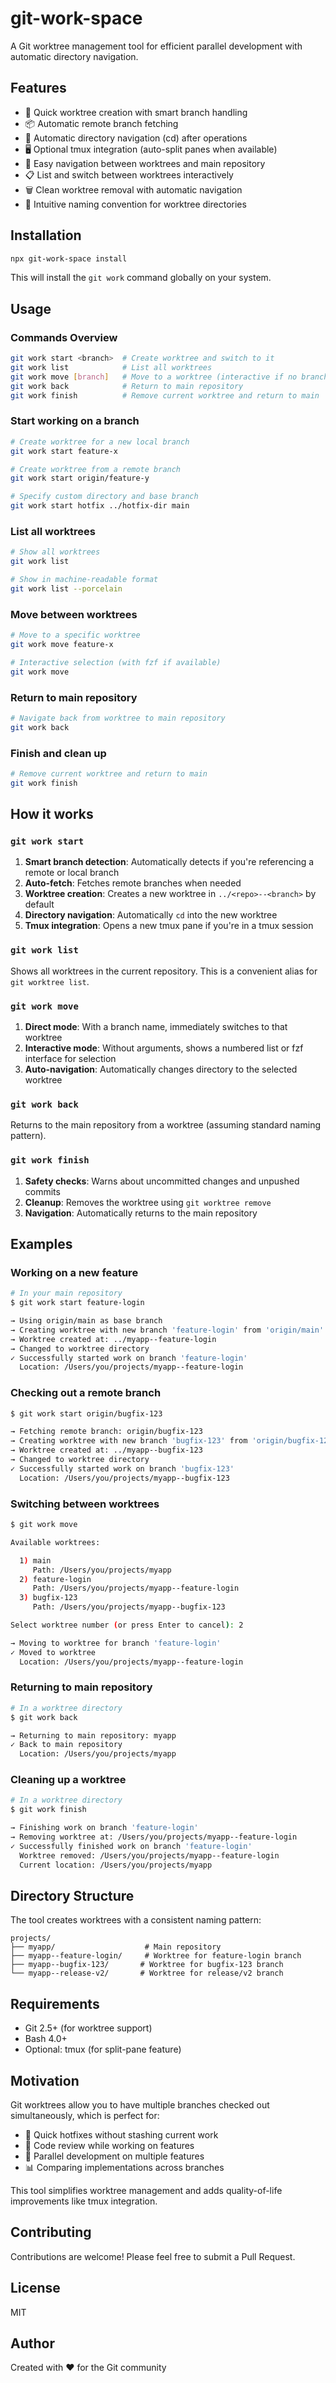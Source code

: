 # git-work-space

A Git worktree management tool for efficient parallel development with automatic directory navigation.

## Features

- 🚀 Quick worktree creation with smart branch handling
- 📦 Automatic remote branch fetching
- 📁 Automatic directory navigation (cd) after operations
- 🖥️ Optional tmux integration (auto-split panes when available)
- 🔄 Easy navigation between worktrees and main repository
- 📋 List and switch between worktrees interactively
- 🗑️ Clean worktree removal with automatic navigation
- 🎯 Intuitive naming convention for worktree directories

## Installation

```bash
npx git-work-space install
```

This will install the `git work` command globally on your system.

## Usage

### Commands Overview

```bash
git work start <branch>  # Create worktree and switch to it
git work list            # List all worktrees
git work move [branch]   # Move to a worktree (interactive if no branch)
git work back            # Return to main repository
git work finish          # Remove current worktree and return to main
```

### Start working on a branch

```bash
# Create worktree for a new local branch
git work start feature-x

# Create worktree from a remote branch
git work start origin/feature-y

# Specify custom directory and base branch
git work start hotfix ../hotfix-dir main
```

### List all worktrees

```bash
# Show all worktrees
git work list

# Show in machine-readable format
git work list --porcelain
```

### Move between worktrees

```bash
# Move to a specific worktree
git work move feature-x

# Interactive selection (with fzf if available)
git work move
```

### Return to main repository

```bash
# Navigate back from worktree to main repository
git work back
```

### Finish and clean up

```bash
# Remove current worktree and return to main
git work finish
```

## How it works

### `git work start`

1. **Smart branch detection**: Automatically detects if you're referencing a remote or local branch
2. **Auto-fetch**: Fetches remote branches when needed
3. **Worktree creation**: Creates a new worktree in `../<repo>--<branch>` by default
4. **Directory navigation**: Automatically `cd` into the new worktree
5. **Tmux integration**: Opens a new tmux pane if you're in a tmux session

### `git work list`

Shows all worktrees in the current repository. This is a convenient alias for `git worktree list`.

### `git work move`

1. **Direct mode**: With a branch name, immediately switches to that worktree
2. **Interactive mode**: Without arguments, shows a numbered list or fzf interface for selection
3. **Auto-navigation**: Automatically changes directory to the selected worktree

### `git work back`

Returns to the main repository from a worktree (assuming standard naming pattern).

### `git work finish`

1. **Safety checks**: Warns about uncommitted changes and unpushed commits
2. **Cleanup**: Removes the worktree using `git worktree remove`
3. **Navigation**: Automatically returns to the main repository

## Examples

### Working on a new feature

```bash
# In your main repository
$ git work start feature-login

→ Using origin/main as base branch
→ Creating worktree with new branch 'feature-login' from 'origin/main'
→ Worktree created at: ../myapp--feature-login
→ Changed to worktree directory
✓ Successfully started work on branch 'feature-login'
  Location: /Users/you/projects/myapp--feature-login
```

### Checking out a remote branch

```bash
$ git work start origin/bugfix-123

→ Fetching remote branch: origin/bugfix-123
→ Creating worktree with new branch 'bugfix-123' from 'origin/bugfix-123'
→ Worktree created at: ../myapp--bugfix-123
→ Changed to worktree directory
✓ Successfully started work on branch 'bugfix-123'
  Location: /Users/you/projects/myapp--bugfix-123
```

### Switching between worktrees

```bash
$ git work move

Available worktrees:

  1) main
     Path: /Users/you/projects/myapp
  2) feature-login
     Path: /Users/you/projects/myapp--feature-login
  3) bugfix-123
     Path: /Users/you/projects/myapp--bugfix-123

Select worktree number (or press Enter to cancel): 2

→ Moving to worktree for branch 'feature-login'
✓ Moved to worktree
  Location: /Users/you/projects/myapp--feature-login
```

### Returning to main repository

```bash
# In a worktree directory
$ git work back

→ Returning to main repository: myapp
✓ Back to main repository
  Location: /Users/you/projects/myapp
```

### Cleaning up a worktree

```bash
# In a worktree directory
$ git work finish

→ Finishing work on branch 'feature-login'
→ Removing worktree at: /Users/you/projects/myapp--feature-login
✓ Successfully finished work on branch 'feature-login'
  Worktree removed: /Users/you/projects/myapp--feature-login
  Current location: /Users/you/projects/myapp
```

## Directory Structure

The tool creates worktrees with a consistent naming pattern:

```
projects/
├── myapp/                    # Main repository
├── myapp--feature-login/     # Worktree for feature-login branch
├── myapp--bugfix-123/       # Worktree for bugfix-123 branch
└── myapp--release-v2/       # Worktree for release/v2 branch
```

## Requirements

- Git 2.5+ (for worktree support)
- Bash 4.0+
- Optional: tmux (for split-pane feature)

## Motivation

Git worktrees allow you to have multiple branches checked out simultaneously, which is perfect for:

- 🔧 Quick hotfixes without stashing current work
- 👀 Code review while working on features
- 🔄 Parallel development on multiple features
- 📊 Comparing implementations across branches

This tool simplifies worktree management and adds quality-of-life improvements like tmux integration.

## Contributing

Contributions are welcome! Please feel free to submit a Pull Request.

## License

MIT

## Author

Created with ❤️ for the Git community
